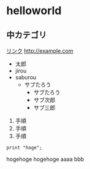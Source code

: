 # helloworld
## 中カテゴリ

[リンク](http://example.com)
<http://example.com>

- 太郎
- jirou
- saburou
  - サブたろう
    - サブたろう
    - サブ次郎
    - サブ三郎

1. 手順
1. 手順
1. 手順

```
print "hoge";
```

hogehoge
hogehoge
aaaa
bbb
